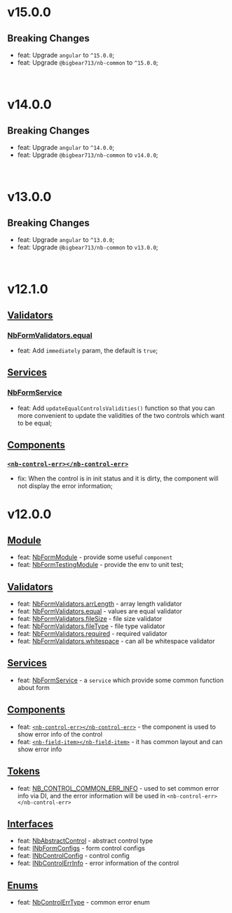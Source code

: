 # v15.0.0
## Breaking Changes
- feat: Upgrade `angular` to `^15.0.0`;
- feat: Upgrade `@bigbear713/nb-common` to `^15.0.0`;

<br/>

# v14.0.0
## Breaking Changes
- feat: Upgrade `angular` to `^14.0.0`;
- feat: Upgrade `@bigbear713/nb-common` to `v14.0.0`;

<br/>

# v13.0.0
## Breaking Changes
- feat: Upgrade `angular` to `^13.0.0`;
- feat: Upgrade `@bigbear713/nb-common` to `v13.0.0`;

<br/>

# v12.1.0
## [Validators](https://github.com/bigBear713/nb-form/blob/master/projects/nb-form/README.EN.md#Validators "Validators")
### [NbFormValidators.equal](https://github.com/bigBear713/nb-form/blob/master/projects/nb-form/README.EN.md#nbformvalidatorsequal "NbFormValidators.equal")
- feat: Add `immediately` param, the default is `true`; 

## [Services](https://github.com/bigBear713/nb-form/blob/master/projects/nb-form/README.EN.md#Services "Services")
### [NbFormService](https://github.com/bigBear713/nb-form/blob/master/projects/nb-form/README.EN.md#nbformservice "NbFormService")
- feat: Add `updateEqualControlsValidities()` function so that you can more convenient to update the validities of the two controls which want to be equal;

## [Components](https://github.com/bigBear713/nb-form/blob/master/projects/nb-form/README.EN.md#Components "Components")
### [`<nb-control-err></nb-control-err>`](https://github.com/bigBear713/nb-form/blob/master/projects/nb-form/README.EN.md#nb-control-errnb-control-err "<nb-control-err></nb-control-err>")
- fix: When the control is in init status and it is dirty, the component will not display the error information;

# v12.0.0
## [Module](https://github.com/bigBear713/nb-form/blob/master/projects/nb-form/README.EN.md#Module "Module")
- feat: [NbFormModule](https://github.com/bigBear713/nb-form/blob/master/projects/nb-form/README.EN.md#nbformmodule) - provide some useful `component`
- feat: [NbFormTestingModule](https://github.com/bigBear713/nb-form/blob/master/projects/nb-form/README.EN.md#nbformtestingmodule) - provide the env to unit test;

## [Validators](https://github.com/bigBear713/nb-form/blob/master/projects/nb-form/README.EN.md#Validators "Validators")
- feat: [NbFormValidators.arrLength](https://github.com/bigBear713/nb-form/blob/master/projects/nb-form/README.EN.md#nbformvalidatorsarrlength) - array length validator
- feat: [NbFormValidators.equal](https://github.com/bigBear713/nb-form/blob/master/projects/nb-form/README.EN.md#nbformvalidatorsequal) - values are equal validator
- feat: [NbFormValidators.fileSize](https://github.com/bigBear713/nb-form/blob/master/projects/nb-form/README.EN.md#nbformvalidatorsfilesize) - file size validator
- feat: [NbFormValidators.fileType](https://github.com/bigBear713/nb-form/blob/master/projects/nb-form/README.EN.md#nbformvalidatorsfiletype) - file type validator
- feat: [NbFormValidators.required](https://github.com/bigBear713/nb-form/blob/master/projects/nb-form/README.EN.md#nbformvalidatorsrequired) - required validator
- feat: [NbFormValidators.whitespace](https://github.com/bigBear713/nb-form/blob/master/projects/nb-form/README.EN.md#nbformvalidatorswhitespace) - can all be whitespace validator

## [Services](https://github.com/bigBear713/nb-form/blob/master/projects/nb-form/README.EN.md#Services "Services")
- feat: [NbFormService](https://github.com/bigBear713/nb-form/blob/master/projects/nb-form/README.EN.md#nbformservice "NbFormService") - a `service` which provide some common function about form

## [Components](https://github.com/bigBear713/nb-form/blob/master/projects/nb-form/README.EN.md#Components "Components")
- feat: [`<nb-control-err></nb-control-err>`](https://github.com/bigBear713/nb-form/blob/master/projects/nb-form/README.EN.md#nb-control-errnb-control-err "<nb-control-err></nb-control-err>") - the component is used to show error info of the control
- feat: [`<nb-field-item></nb-field-item>`](https://github.com/bigBear713/nb-form/blob/master/projects/nb-form/README.EN.md#nb-field-itemnb-field-item) - it has common layout and can show error info

## [Tokens](https://github.com/bigBear713/nb-form/blob/master/projects/nb-form/README.EN.md#Tokens "Tokens")
- feat: [NB_CONTROL_COMMON_ERR_INFO](https://github.com/bigBear713/nb-form/blob/master/projects/nb-form/README.EN.md#nb_control_common_err_info) - used to set common error info via DI, and the error information will be used in `<nb-control-err></nb-control-err>`

## [Interfaces](https://github.com/bigBear713/nb-form/blob/master/projects/nb-form/README.EN.md#Interfaces "Interfaces")
- feat: [NbAbstractControl](https://github.com/bigBear713/nb-form/blob/master/projects/nb-form/README.EN.md#nbabstractcontrol) - abstract control type
- feat: [INbFormConfigs](https://github.com/bigBear713/nb-form/blob/master/projects/nb-form/README.EN.md#inbcontrolconfig) - form control configs
- feat: [INbControlConfig](https://github.com/bigBear713/nb-form/blob/master/projects/nb-form/README.EN.md#inbcontrolerrinfo) - control config
- feat: [INbControlErrInfo](https://github.com/bigBear713/nb-form/blob/master/projects/nb-form/README.EN.md#inbformconfigs) - error information of the control

## [Enums](https://github.com/bigBear713/nb-form/blob/master/projects/nb-form/README.EN.md#Enums "Enums")
- feat: [NbControlErrType](https://github.com/bigBear713/nb-form/blob/master/projects/nb-form/README.EN.md#nbcontrolerrtype) - common error enum